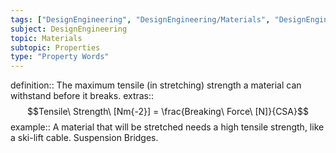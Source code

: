 ```yaml
---
tags: ["DesignEngineering", "DesignEngineering/Materials", "DesignEngineering/Materials/Properties", "DesignEngineering/Materials/Properties/PropertyWords"]
subject: DesignEngineering
topic: Materials
subtopic: Properties
type: "Property Words"
---
```


definition:: The maximum tensile (in stretching) strength a material can withstand before it breaks.
extras:: $$Tensile\ Strength\ [Nm{-2}] = \frac{Breaking\ Force\ [N]}{CSA}$$
example:: A material that will be stretched needs a high tensile strength, like a ski-lift cable. Suspension Bridges.